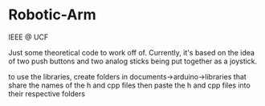 # Robotic-Arm

IEEE @ UCF

Just some theoretical code to work off of.
Currently, it's based on the idea of two push buttons and two analog sticks being put together as a joystick.

to use the libraries, create folders in documents->arduino->libraries that share the names of the h and cpp files
then paste the h and cpp files into their respective folders
